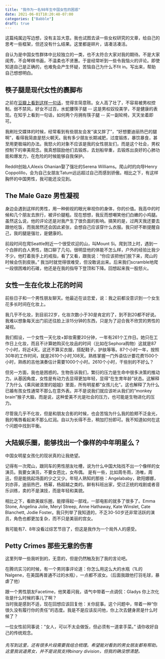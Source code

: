 ```yaml
---
title: "我作为一名98年生中国女性的困惑"
date: 2021-06-01T18:20:48-07:00
categories: ["Babble"]
draft: true
---
```

这篇纯属边写边想，没有主旨大意。我也试图去读一些女权研究的文章，给自己的思考一些框架，但还没有什么结果。这里都是碎片，请凑活凑活。

自认为是中国女性群体中比较独立的一类，也不太符合大家对我的期待。不是大家闺秀，不会琴棋书画，不温柔也不贤惠。于是经常听到一些令我恼火的评论。即使知道自己是正确的，也难免会产生怀疑，苦恼自己为什么不fit in。写出来，帮助自己想想明白。

## 筷子腿是现代女性的裹脚布 
之前在[豆瓣上看到这样一句话](https://www.douban.com/note/779135142/)，觉得言简意赅。女人高了壮了，不容易被男权控制。弱不禁风，好女不过百，水蛇腰筷子腿 -- 这是男权奴役美学，不是健康的表现。在知乎上看到一句话，如何两个月拥有筷子腿 -- 买一副轮椅，天天坐着即可。

我刷社交媒体的时候，经常看到有些朋友会发“诶又胖了”，“好想要迪丽热巴的腿啊”，看得我简直是怒火朝天。我有多少朋友长期减肥，过度锻炼，暴饮暴食，甚至用更极端的办法。我怒火的对象不应该是我的女性朋友们，而是这个社会，男权控制下的审美观念。我真想鼓励他们去锻炼，去划船举重，去锻炼出良好的心肺功能和爆发力，在危险的时候能够自我保护。

Reddit创始人Alexis Ohanian娶了强壮的Serena Williams。爬山时的向导Henry Coppolillo，会为自己女朋友Tatum远远超过自己而感到骄傲。相比之下，有这样胸怀的中国男性，我可能还没见到。

## The Male Gaze 男性凝视
身边会遇到这样的男性，用一种俯视的眼光审视你的身体，你的价值。我高中的时候和几个朋友去旅行，被评价腿粗。现在想想，我反而想嘲笑他们白嫩的小鸡腿。虽然这么说，他的评论还是对我产生了很负面的影响。搞笑的是，过两天我还要去跟他吃饭，而我居然还会因此紧张，会想自己应该穿什么衣服。我只好不断提醒自己，我的腿是强壮，是健康的。

前段时间在爬Seattle附近一个很受欢迎的山，叫Mount Si。爬到顶上时，遇到一个白胖的白人男性，随口聊了几句。很明显他的体能不怎么样，户外的经验比我少不少。他盯着我手上的戒指，看了又看，跟我说：“你应该把他们脱下来，爬山的时候会伤到皮肤。” 我当时就觉得很难受，但没敢说出来。后来我们scramble地爬一段很困难的石碓，他还是在我的指导下登顶和下降。回想起来我一股怒火。

## 女性一生在化妆上花的时间
前些日子和一个男性朋友聊天。他最近在谈恋爱，说：我之前都没意识到一个女生花多长时间在化妆上。

我几乎不化妆，到目前22岁，化妆次数小于30是肯定的了，到不到20都不好说。我难以想象每天出门前还往脸上涂15分钟的东西，只是为了迎合我不欣赏的男性的凝视。  

我们假设，一个女性一天化妆+卸妆需要20分钟，一年有261个工作日。她只在工作日上化妆，而且不计算她购买化妆品的时间（比如在Sephora购物）这就是87个小时，将近4天。这还不算买衣服，搭配鞋子，护肤等等。87个小时一年，按照30年的工作时间，就是2610个小时,108天。熟练掌握一门外语估计要花费1500个小时，熟练的吉他演奏估计需要1000个小时。2610个小时，干些别的不好么？

但另一方面，我也是困惑的。生物告诉我们，繁衍的压力是生命中很多决策的推动力。从基因角度，女性是有动力去显得更加年轻，显得“在生育年龄”状态。这解释了为什么《乘风破浪里的姐姐》里面，所有明星都“女孩儿化”。这也解释了为什么已婚有孩女性通常不那么在意外表。并不是说我们就应该听从我们的“monkey brain”猴子大脑，而是说，这种爱美不光是社会的压力，也可能是生物进化的压力。

尽管我几乎不化妆，但是和朋友合影的时候，也会苦恼为什么我的脸颊不泛金光，我的嘴唇看起来不那么红润。自以为长得不丑，稍加打扮即可。我不知道如何在这个问题中找到平衡。

## 大陆娱乐圈，能够找出一个像样的中年明星么？

中国女明星女孩化的现状真的让我绝望。

记得有一次爬山，跟同车的男性朋友吐槽，说为什么中国大陆找不出一个像样的女演员。我要女演员，不要女芭比，女布偶。
是有一些，比如周冬雨，汤唯，周迅，但是能挑起场面的少之又少。年轻人熟知的那些：Angelababy，欧阳娜娜，刘亦菲，迪丽热巴，杨幂，杨超越之类的。鲜有科班出家，受过正统的戏剧或者音乐训练，卖的不是演技，而是年轻和美貌。

相比之下，看欧美娱乐圈，能撑得起一部戏，一部电影的就多了很多了。Emma Stone, Angelina Jolie, Meryl Streep, Anne Hathaway, Kate Winslet, Cate Blanchett,  Jodie Foster。我只列举了我知道的，不乏30-50岁还非常活跃的演员，角色也都更加复杂，而不只是美丽的宫女。

我可能有7、8年没看过综艺节目了，但这是我作为一个局外人的感受。

## Petty Crimes 那些无意的伤害
这里列举一些我听到的，无意的，但是仍然触及到了我的言论吧。

在腾讯实习的时候，有一个男同事评论道：你怎么用这么大的水瓶（1L的Nalgene，在美国再普通不过的水瓶），一点都不淑女。（后面我跟他打羽毛球，暴虐了他） 

跟一个男性朋友Facetime，他笑着问我，语气中带着一点调侃：Gladys 你上次化妆是什么时候的事儿了啊？  
当时我是感到不适，现在回想应该回复他：关你屁事。这个问题中，带着一种“你很久没有履行你的责任”的态度。我是不是应该反问他，你上次去健身房是什么时候了？

一位女性前同事说：“女人，可以不太会做饭，但必须有一道拿手菜。” 请你收好自己的传统观念。


###### 先写到这里，还有很多片段需要我组合梳理。希望能对看到的男女朋友都有帮助。这里我说道男女，并不是说我支持binary division，但我的确没想清楚。





